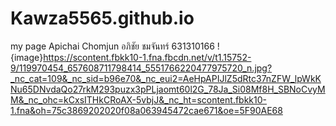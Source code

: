 # Kawza5565.github.io
my page
Apichai Chomjun
อภิชัย ชมจันทร์
631310166
! {image}https://scontent.fbkk10-1.fna.fbcdn.net/v/t1.15752-9/119970454_657608711798414_5551766220477975720_n.jpg?_nc_cat=109&_nc_sid=b96e70&_nc_eui2=AeHpAPIJlZ5dRtc37nZFW_lpWkKNu65DNvdaQo27rkM293puzx3pPLjaomt60l2G_78Ja_Si08Mf8H_SBNoCvyMM&_nc_ohc=kCxsITHkCRoAX-5vbjJ&_nc_ht=scontent.fbkk10-1.fna&oh=75c3869202020f08a063945472cae671&oe=5F90AE68
